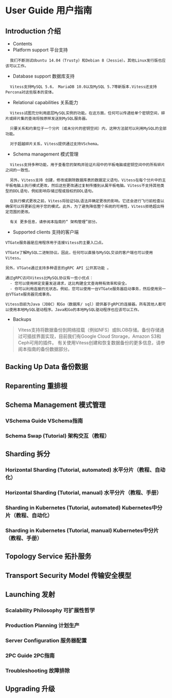 # User Guide 用户指南
## Introduction 介绍
- Contents
- Platform support 平台支持
``` text
  我们不断测试Ubuntu 14.04（Trusty）和Debian 8（Jessie）。其他Linux发行版也应该可以工作。
```
- Database support 数据库支持
``` text
  Vitess支持MySQL 5.6， MariaDB 10.0以及MySQL 5.7等新版本.Vitess还支持Percona对这些版本的变体。
```
  - Relational capabilities 关系能力
``` text
  Vitess试图充分利用底层MySQL实例的功能。在这方面，任何可以传递给单个密钥空间，碎片或碎片集的查询将按原样发送到MySQL服务器。

  只要关系和约束位于一个分片（或未分片的密钥空间）内，这种方法就可以利用MySQL的全部功能。

  对于超越碎片关系，Vitess提供通过支持VSchema。
```
  - Schema management 模式管理
``` text
  Vitess支持多种功能，用于查看您的架构并验证片段中的平板电脑或密钥空间中的所有碎片之间的一致性。

  另外，Vitess支持 创建，修改或删除数据库表的数据定义语句。Vitess在每个分片中的主平板电脑上执行模式更改，然后这些更改通过复制传播到从属平板电脑。Vitess不支持其他类型的DDL语句，例如影响存储过程或授权的DDL语句。

  在执行模式更改之前，Vitess将验证SQL语法并确定更改的影响。它还会进行飞行前检查以确保可以将更新应用于您的模式。此外，为了避免降低整个系统的可用性，Vitess拒绝超出特定范围的更改。

  有关 更多信息，请参阅本指南的“ 架构管理”部分。
```
- Supported clients 支持的客户端
``` text
VTGate服务器是应用程序用于连接Vitess的主要入口点。

VTGate了解MySQL二进制协议。因此，任何可以直接与MySQL交谈的客户端也可以使用Vitess。

另外，VTGate通过支持多种语言的gRPC API 公开其功能 。

通过gRPC访问Vitess比MySQL协议有一些小优点：
  - 您可以使用绑定变量发送请求，这比构建全文查询稍有效率和安全。
  - 你可以利用连接的无状态。例如，您可以使用一台VTGate服务器启动事务，然后使用另一台VTGate服务器完成事务。

Vitess目前为Java（JDBC）和Go（数据库/ sql）提供基于gRPC的连接器。所有其他人都可以使用本地MySQL驱动程序。Java和Go的本地MySQL驱动程序也应该可以工作。
```
- Backups
> Vitess支持将数据备份到网络挂载（例如NFS）或BLOB存储。备份存储通过可插拔界面实现，目前我们有Google Cloud Storage，Amazon S3和Ceph可用的插件。
有关使用Vitess创建和恢复数据备份的更多信息，请参阅本指南的备份数据部分。

## Backing Up Data  备份数据
## Reparenting  重排根
## Schema Management  模式管理
### VSchema Guide VSchema指南
### Schema Swap (Tutorial)  架构交互（教程）
## Sharding 拆分
### Horizontal Sharding (Tutorial, automated) 水平分片（教程、自动化）
### Horizontal Sharding (Tutorial, manual) 水平分片（教程、手册）
### Sharding in Kubernetes (Tutorial, automated) Kubernetes中分片（教程、自动化）
### Sharding in Kubernetes (Tutorial, manual) Kubernetes中分片（教程、手册）
## Topology Service 拓扑服务
## Transport Security Model 传输安全模型
## Launching  发射
### Scalability Philosophy  可扩展性哲学
### Production Planning 计划生产
### Server Configuration  服务器配置
### 2PC Guide 2PC指南
### Troubleshooting 故障排除
## Upgrading 升级
